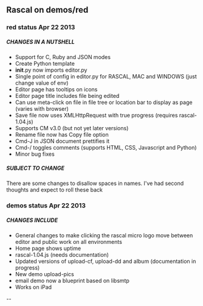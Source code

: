 ## Rascal on demos/red ##

### red status Apr 22 2013

##### CHANGES IN A NUTSHELL

* Support for C, Ruby and JSON modes
* Create Python template
* __init__.py now imports editor.py
* Single point of config in editor.py for RASCAL, MAC and WINDOWS (just change value of env)
* Editor page has tooltips on icons
* Editor page title includes file being edited
* Can use meta-click on file in file tree or location bar to display as page (varies with browser)
* Save file now uses XMLHttpRequest with true progress (requires rascal-1.04.js)
* Supports CM v3.0 (but not yet later versions)
* Rename file now has Copy file option
* Cmd-J in JSON document prettifies it
* Cmd-/ toggles comments (supports HTML, CSS, Javascript and Python)
* Minor bug fixes

##### SUBJECT TO CHANGE
There are some changes to disallow spaces in names. I've had second thoughts and expect to roll these back

### demos status Apr 22 2013

##### CHANGES INCLUDE

* General changes to make clicking the rascal micro logo move between editor and public work on all environments
* Home page shows uptime
* rascal-1.04.js (needs documentation)
* Updated versions of upload-cf, upload-dd and album (documentation in progress)
* New demo upload-pics
* email demo now a blueprint based on libsmtp
* Works on iPad

--
